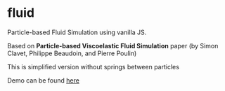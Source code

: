 fluid
=====

Particle-based Fluid Simulation using vanilla JS.

Based on **Particle-based Viscoelastic Fluid Simulation** paper (by Simon Clavet, Philippe Beaudoin, and Pierre Poulin)

This is simplified version without springs between particles

Demo can be found [here](http://vilpy.github.io/fluid)